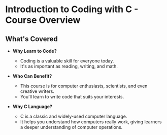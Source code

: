 # Introduction to Coding with C - Course Overview


##  What's Covered


- **Why Learn to Code?**
  - Coding is a valuable skill for everyone today.
  - It's as important as reading, writing, and math.

- **Who Can Benefit?**
  - This course is for computer enthusiasts, scientists, and even creative writers.
  - You'll learn to write code that suits your interests.

- **Why C Language?**
  - C is a classic and widely-used computer language.
  - It helps you understand how computers really work, giving learners a deeper understanding of computer operations.

